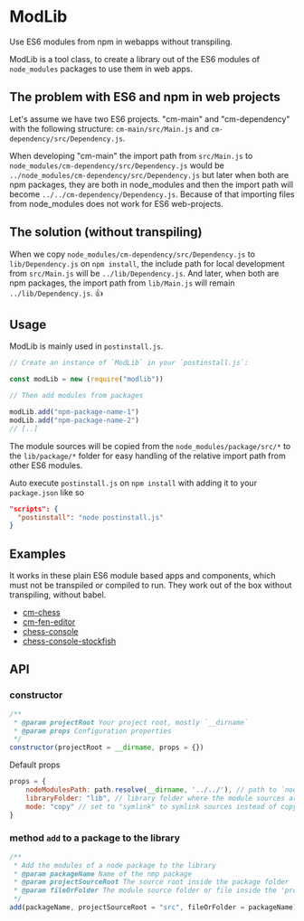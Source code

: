 # ModLib

Use ES6 modules from npm in webapps without transpiling.

ModLib is a tool class, to create a library out of the ES6 modules of `node_modules` packages
to use them in web apps.

## The problem with ES6 and npm in web projects

Let's assume we have two ES6 projects. "cm-main" and "cm-dependency" with the following structure:
`cm-main/src/Main.js` and `cm-dependency/src/Dependency.js`.

When developing "cm-main" the import path from `src/Main.js` to `node_modules/cm-dependency/src/Dependency.js` would be `../node_modules/cm-dependency/src/Dependency.js` but later when both are npm packages, they are both in node_modules and then the import path will become `../../cm-dependency/Dependency.js`. Because of that importing files from node_modules does not work for ES6 web-projects.

## The solution (without transpiling)

When we copy `node_modules/cm-dependency/src/Dependency.js` to `lib/Dependency.js` on `npm install`, the include path for local development from `src/Main.js` will be `../lib/Dependency.js`. And later, when both are npm packages, the import path from `lib/Main.js` will remain `../lib/Dependency.js`. 👍

## Usage

ModLib is mainly used in `postinstall.js`.

```js
// Create an instance of `ModLib` in your `postinstall.js`:

const modLib = new (require("modlib"))

// Then add modules from packages

modLib.add("npm-package-name-1")
modLib.add("npm-package-name-2")
// [..]
```

The module sources will be copied from the `node_modules/package/src/*` to the `lib/package/*` folder for easy handling of the relative import path from other ES6 modules.

Auto execute `postinstall.js` on `npm install` with adding it to your `package.json` like so
```json
"scripts": {
  "postinstall": "node postinstall.js"
}
```

## Examples

It works in these plain ES6 module based apps and components, which must not be transpiled or compiled to run. They work out of the box without transpiling, without babel.

- [cm-chess](https://github.com/shaack/cm-chess)
- [cm-fen-editor](https://github.com/shaack/cm-fen-editor)
- [chess-console](https://github.com/shaack/chess-console)
- [chess-console-stockfish](https://github.com/shaack/chess-console-stockfish)

## API

### constructor

```js
/**
 * @param projectRoot Your project root, mostly `__dirname`
 * @param props Configuration properties
 */
constructor(projectRoot = __dirname, props = {})
```

Default props

```js
props = {
    nodeModulesPath: path.resolve(__dirname, '../../'), // path to `node_modules`
    libraryFolder: "lib", // library folder where the module sources are linked/copied to
    mode: "copy" // set to "symlink" to symlink sources instead of copying
}
```

### method `add` to a package to the library

```js
/**
 * Add the modules of a node package to the library
 * @param packageName Name of the nmp package
 * @param projectSourceRoot The source root inside the package folder
 * @param fileOrFolder The module source folder or file inside the 'projectSourceRoot'
 */
add(packageName, projectSourceRoot = "src", fileOrFolder = packageName)
```
